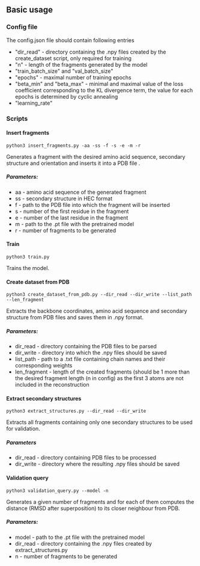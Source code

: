 ## Basic usage

### Config file

The config.json file should contain following entries
- "dir_read" - directory containing the .npy files created by the create_dataset script, only required for training
- "n" - length of the fragments generated by the model
- "train_batch_size" and "val_batch_size"
- "epochs" - maximal number of training epochs
- "beta_min" and "beta_max" - minimal and maximal value of the loss coefficient corresponding to the KL divergence term, the value for each epochs is determined by cyclic annealing
- "learning_rate"
### Scripts
#### Insert fragments
```
python3 insert_fragments.py -aa -ss -f -s -e -m -r
```
Generates a fragment with the desired amino acid sequence, secondary structure and orientation and inserts it into a PDB file
.
##### Parameters:
- aa - amino acid sequence of the generated fragment
- ss - secondary structure in HEC format
- f - path to the PDB file into which the fragment will be inserted
- s - number of the first residue in the fragment
- e - number of the last residue in the fragment
- m - path to the .pt file with the pretrained model
- r - number of fragments to be generated
#### Train
```
python3 train.py
```

Trains the model.
#### Create dataset from PDB
```
python3 create_dataset_from_pdb.py --dir_read --dir_write --list_path --len_fragment
```

Extracts the backbone coordinates, amino acid sequence and secondary structure from PDB files and saves them in .npy format.

##### Parameters:
- dir_read - directory containing the PDB files to be parsed
- dir_write - directory into which the .npy files should be saved
- list_path - path to a .txt file containing chain names and their corresponding weights
- len_fragment - length of the created fragments (should be 1 more than the desired fragment length (n in config) as the first 3 atoms are not included in the reconstruction
#### Extract secondary structures
```
python3 extract_structures.py --dir_read --dir_write
```
Extracts all fragments containing only one secondary structures to be used for validation.
##### Parameters
- dir_read - directory containing PDB files to be processed
- dir_write - directory where the resulting .npy files should be saved
#### Validation query
```
python3 validation_query.py --model -n
```
Generates a given number of fragments and for each of them computes the distance (RMSD after superposition) to its closer neighbour from PDB.
##### Parameters:
- model - path to the .pt file with the pretrained model
- dir_read - directory containing the .npy files created by extract_structures.py
- n - number of fragments to be generated
